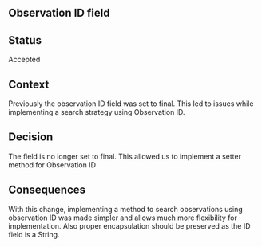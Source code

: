 ## Observation ID field 

## Status

Accepted

## Context

Previously the observation ID field was set to final. This led to issues while implementing a search strategy using Observation ID. 

## Decision

The field is no longer set to final. This allowed us to implement a setter method for Observation ID

## Consequences

With this change, implementing a method to search observations using observation ID was made simpler and allows much more flexibility for implementation.
Also proper encapsulation should be preserved as the ID field is a String.
